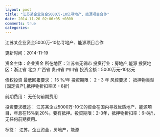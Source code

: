 ```yaml
---
layout: post
title: "江苏某企业资金5000万-10亿寻地产、能源项目合作"
date: 2014-11-20 02:06:05 +0800
comments: true
categories: 
---
```

江苏某企业资金5000万-10亿寻地产、能源项目合作



更新时间：2014-11-19

资金主体：企业资金
所在地区：江苏省无锡市
投资行业：房地产,能源
投资地区：浙江省 北京 广西省 贵州省 四川省
投资金额：5000万元-10亿元

债权投资
最低回报要求：
                            15 %/年
                                                                                投资期限：
                            2 - 3 年
                                                                                                                                        风控要求：
                            抵押物类型[固定资产],抵押物折扣率[6 - 8折]

前期费用：
无任何前期费用

投资要求概述：
江苏某企业5000万-10亿的资金在国内寻找优质地产、能源项目，年息在15%到20%。要有抵押。投资期限：2-3年，抵押物折扣率：6-8折，无任何前期费用。

标签：
江苏，企业资金，房地产，能源

